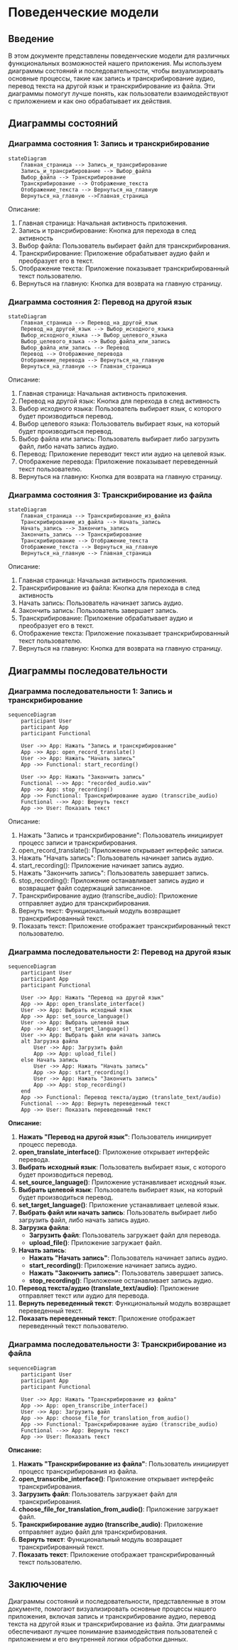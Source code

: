 # Поведенческие модели

## Введение

В этом документе представлены поведенческие модели для различных функциональных возможностей нашего приложения. Мы используем диаграммы состояний и последовательности, чтобы визуализировать основные процессы, такие как запись и транскрибирование аудио, перевод текста на другой язык и транскрибирование из файла. Эти диаграммы помогут лучше понять, как пользователи взаимодействуют с приложением и как оно обрабатывает их действия.

## Диаграммы состояний

### Диаграмма состояния 1: Запись и транскрибирование

```mermaid
stateDiagram
    Главная_страница --> Запись_и_трансрибирование
    Запись_и_трансрибирование --> Выбор_файла
    Выбор_файла --> Транскрибирование
    Транскрибирование --> Отображение_текста
    Отображение_текста --> Вернуться_на_главную
    Вернуться_на_главную -->Главная_страница
```

Описание:

1. Главная страница: Начальная активность приложения.
2. Запись и трансрибирование: Кнопка для перехода в след активность
3. Выбор файла: Пользователь выбирает файл для транскрибирования.
4. Транскрибирование: Приложение обрабатывает аудио файл и преобразует его в текст.
5. Отображение текста: Приложение показывает транскрибированный текст пользователю.
6. Вернуться на главную: Кнопка для возврата на главную страницу.

### Диаграмма состояния 2: Перевод на другой язык

```mermaid
stateDiagram
    Главная_страница --> Перевод_на_другой_язык
    Перевод_на_другой_язык --> Выбор_исходного_языка
    Выбор_исходного_языка --> Выбор_целевого_языка
    Выбор_целевого_языка --> Выбор_файла_или_запись
    Выбор_файла_или_запись --> Перевод
    Перевод --> Отображение_перевода
    Отображение_перевода --> Вернуться_на_главную
    Вернуться_на_главную --> Главная_страница
```

Описание:

1. Главная страница: Начальная активность приложения.
2. Перевод на другой язык: Кнопка для перехода в след активность
2. Выбор исходного языка: Пользователь выбирает язык, с которого будет производиться перевод.
3. Выбор целевого языка: Пользователь выбирает язык, на который будет производиться перевод.
4. Выбор файла или запись: Пользователь выбирает либо загрузить файл, либо начать запись аудио.
5. Перевод: Приложение переводит текст или аудио на целевой язык.
6. Отображение перевода: Приложение показывает переведенный текст пользователю.
7. Вернуться на главную: Кнопка для возврата на главную страницу.

### Диаграмма состояния 3: Транскрибирование из файла
```mermaid
stateDiagram
    Главная_страница --> Транскрибирование_из_файла
    Транскрибирование_из_файла --> Начать_запись
    Начать_запись --> Закончить_запись
    Закончить_запись --> Транскрибирование
    Транскрибирование --> Отображение_текста
    Отображение_текста --> Вернуться_на_главную
    Вернуться_на_главную --> Главная_страница
```

Описание:

1. Главная страница: Начальная активность приложения.
2. Транскрибирование из файла: Кнопка для перехода в след активность
3. Начать запись: Пользователь начинает запись аудио.
4. Закончить запись: Пользователь завершает запись.
5. Транскрибирование: Приложение обрабатывает аудио и преобразует его в текст.
6. Отображение текста: Приложение показывает транскрибированный текст пользователю.
7. Вернуться на главную: Кнопка для возврата на главную страницу.

## Диаграммы последовательности

### Диаграмма последовательности 1: Запись и транскрибирование

```mermaid
sequenceDiagram
    participant User
    participant App
    participant Functional
    
    User ->> App: Нажать "Запись и транскрибирование"
    App ->> App: open_record_translate()
    User ->> App: Нажать "Начать запись"
    App ->> Functional: start_recording()
    
    User ->> App: Нажать "Закончить запись"
    Functional -->> App: "recorded_audio.wav"
    App ->> App: stop_recording()
    App ->> Functional: Транскрибирование аудио (transcribe_audio)
    Functional -->> App: Вернуть текст
    App ->> User: Показать текст
```

Описание:

1. Нажать "Запись и транскрибирование": Пользователь инициирует процесс записи и транскрибирования.
2. open_record_translate(): Приложение открывает интерфейс записи.
3. Нажать "Начать запись": Пользователь начинает запись аудио.
4. start_recording(): Приложение начинает запись аудио.
5. Нажать "Закончить запись": Пользователь завершает запись.
6. stop_recording(): Приложение останавливает запись аудио и возвращает файл содержащий записанное.
7. Транскрибирование аудио (transcribe_audio): Приложение отправляет аудио для транскрибирования.
8. Вернуть текст: Функциональный модуль возвращает транскрибированный текст.
9. Показать текст: Приложение отображает транскрибированный текст пользователю.


### Диаграмма последовательности 2: Перевод на другой язык

```mermaid
sequenceDiagram
    participant User
    participant App
    participant Functional
    
    User ->> App: Нажать "Перевод на другой язык"
    App ->> App: open_translate_interface()
    User ->> App: Выбрать исходный язык
    App ->> App: set_source_language()
    User ->> App: Выбрать целевой язык
    App ->> App: set_target_language()
    User ->> App: Выбрать файл или начать запись
    alt Загрузка файла
        User ->> App: Загрузить файл
        App ->> App: upload_file()
    else Начать запись
        User ->> App: Нажать "Начать запись"
        App ->> App: start_recording()
        User ->> App: Нажать "Закончить запись"
        App ->> App: stop_recording()
    end
    App ->> Functional: Перевод текста/аудио (translate_text/audio)
    Functional -->> App: Вернуть переведенный текст
    App ->> User: Показать переведенный текст
```

**Описание:**

1. **Нажать "Перевод на другой язык"**: Пользователь инициирует процесс перевода.
2. **open_translate_interface()**: Приложение открывает интерфейс перевода.
3. **Выбрать исходный язык**: Пользователь выбирает язык, с которого будет производиться перевод.
4. **set_source_language()**: Приложение устанавливает исходный язык.
5. **Выбрать целевой язык**: Пользователь выбирает язык, на который будет производиться перевод.
6. **set_target_language()**: Приложение устанавливает целевой язык.
7. **Выбрать файл или начать запись**: Пользователь выбирает либо загрузить файл, либо начать запись аудио.
8. **Загрузка файла**:
   - **Загрузить файл**: Пользователь загружает файл для перевода.
   - **upload_file()**: Приложение загружает файл.
9. **Начать запись**:
   - **Нажать "Начать запись"**: Пользователь начинает запись аудио.
   - **start_recording()**: Приложение начинает запись аудио.
   - **Нажать "Закончить запись"**: Пользователь завершает запись.
   - **stop_recording()**: Приложение останавливает запись аудио.
10. **Перевод текста/аудио (translate_text/audio)**: Приложение отправляет текст или аудио для перевода.
11. **Вернуть переведенный текст**: Функциональный модуль возвращает переведенный текст.
12. **Показать переведенный текст**: Приложение отображает переведенный текст пользователю.

### Диаграмма последовательности 3: Транскрибирование из файла

```mermaid
sequenceDiagram
    participant User
    participant App
    participant Functional
    
    User ->> App: Нажать "Транскрибирование из файла"
    App ->> App: open_transcribe_interface()
    User ->> App: Загрузить файл
    App ->> App: choose_file_for_translation_from_audio()
    App ->> Functional: Транскрибирование аудио (transcribe_audio)
    Functional -->> App: Вернуть текст
    App ->> User: Показать текст
```


**Описание:**

1. **Нажать "Транскрибирование из файла"**: Пользователь инициирует процесс транскрибирования из файла.
2. **open_transcribe_interface()**: Приложение открывает интерфейс транскрибирования.
3. **Загрузить файл**: Пользователь загружает файл для транскрибирования.
4. **choose_file_for_translation_from_audio()**: Приложение загружает файл.
5. **Транскрибирование аудио (transcribe_audio)**: Приложение отправляет аудио файл для транскрибирования.
6. **Вернуть текст**: Функциональный модуль возвращает транскрибированный текст.
7. **Показать текст**: Приложение отображает транскрибированный текст пользователю.


## Заключение

Диаграммы состояний и последовательности, представленные в этом документе, помогают визуализировать основные процессы нашего приложения, включая запись и транскрибирование аудио, перевод текста на другой язык и транскрибирование из файла. Эти диаграммы обеспечивают лучшее понимание взаимодействия пользователей с приложением и его внутренней логики обработки данных.
